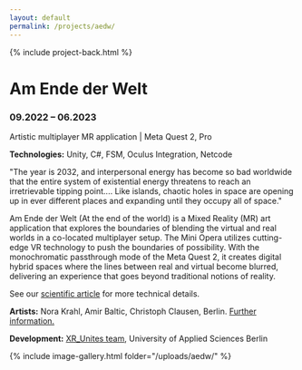 ```yaml
---
layout: default
permalink: /projects/aedw/
---
```

{% include project-back.html %}

# Am Ende der Welt

### 09.2022 – 06.2023

Artistic multiplayer MR application \| Meta Quest 2, Pro 

**Technologies:** Unity, C#, FSM, Oculus Integration, Netcode

"The year is 2032, and interpersonal energy has become so bad worldwide that the entire system of existential energy threatens to reach an irretrievable tipping point.... Like islands, chaotic holes in space are opening up in ever different places and expanding until they occupy all of space."

Am Ende der Welt (At the end of the world) is a Mixed Reality (MR) art application that explores the boundaries of blending the virtual and real worlds in a co-located multiplayer setup. The Mini Opera utilizes cutting-edge VR technology to push the boundaries of possibility. With the monochromatic passthrough mode of the Meta Quest 2, it creates digital hybrid spaces where the lines between real and virtual become blurred, delivering an experience that goes beyond traditional notions of reality.

See our <a href="https://ieeexplore.ieee.org/document/10348744">scientific article</a> for more technical details. 

**Artists:** Nora Krahl, Amir Baltic, Christoph Clausen, Berlin. <a href="https://xr-unites.fki.htw-berlin.de/en/current-fellows/" target="_blank">Further information.</a>

**Development:** <a href="https://xr-unites.fki.htw-berlin.de/en/xru-team/" target="_blank">XR_Unites team</a>, University of Applied Sciences Berlin


{% include image-gallery.html folder="/uploads/aedw/" %}
